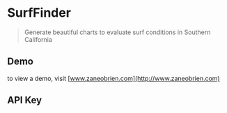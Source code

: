 # SurfFinder
> Generate beautiful charts to evaluate surf conditions in Southern California

## Demo

to view a demo, visit [www.zaneobrien.com](http://www.zaneobrien.com)

## API Key
